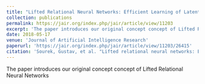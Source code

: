 ```yaml
---
title: "Lifted Relational Neural Networks: Efficient Learning of Latent Relational Structures"
collection: publications
permalink: https://jair.org/index.php/jair/article/view/11203
excerpt: 'The paper introduces our original concept concept of Lifted Relational Neural Networks'
date: 2018-05-17
venue: 'Journal of Artificial Intelligence Research'
paperurl: 'https://jair.org/index.php/jair/article/view/11203/26415'
citation: 'Sourek, Gustav, et al. "Lifted relational neural networks: Efficient learning of latent relational structures." Journal of Artificial Intelligence Research 62 (2018): 69-100.'
---
```

The paper introduces our original concept concept of Lifted Relational Neural Networks